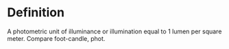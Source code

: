 # Definition

A photometric unit of illuminance or illumination equal to 1 lumen per
square meter. Compare foot-candle, phot.
